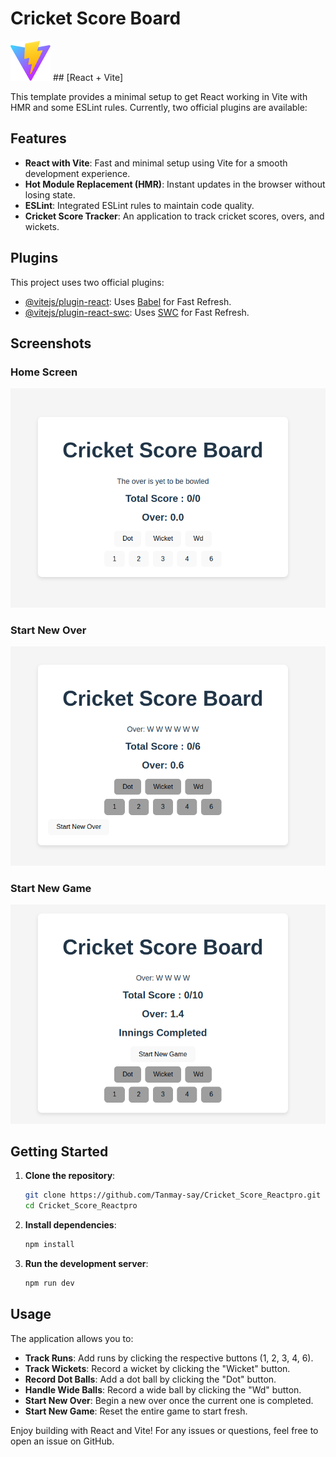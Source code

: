 # Cricket Score Board 
![vite logo](./public/vite.svg) ## [React + Vite]

This template provides a minimal setup to get React working in Vite with HMR and some ESLint rules.
Currently, two official plugins are available:

## Features

- **React with Vite**: Fast and minimal setup using Vite for a smooth development experience.
- **Hot Module Replacement (HMR)**: Instant updates in the browser without losing state.
- **ESLint**: Integrated ESLint rules to maintain code quality.
- **Cricket Score Tracker**: An application to track cricket scores, overs, and wickets.

## Plugins

This project uses two official plugins:

- [@vitejs/plugin-react](https://github.com/vitejs/vite-plugin-react/blob/main/packages/plugin-react/README.md): Uses [Babel](https://babeljs.io/) for Fast Refresh.
- [@vitejs/plugin-react-swc](https://github.com/vitejs/vite-plugin-react-swc): Uses [SWC](https://swc.rs/) for Fast Refresh.

## Screenshots

### Home Screen
![Home Screen](./images/Home.png)

### Start New Over
![Start New Over](./images/StartNewOver.png)

### Start New Game
![Start New Game](./images/StartNewGame.png)

## Getting Started

1. **Clone the repository**:
   ```bash
   git clone https://github.com/Tanmay-say/Cricket_Score_Reactpro.git
   cd Cricket_Score_Reactpro 
   ```

2. **Install dependencies**:
   ```bash
   npm install
   ```

3. **Run the development server**:
   ```bash
   npm run dev
   ```
## Usage

The application allows you to:

- **Track Runs**: Add runs by clicking the respective buttons (1, 2, 3, 4, 6).
- **Track Wickets**: Record a wicket by clicking the "Wicket" button.
- **Record Dot Balls**: Add a dot ball by clicking the "Dot" button.
- **Handle Wide Balls**: Record a wide ball by clicking the "Wd" button.
- **Start New Over**: Begin a new over once the current one is completed.
- **Start New Game**: Reset the entire game to start fresh.

Enjoy building with React and Vite! For any issues or questions, feel free to open an issue on GitHub.